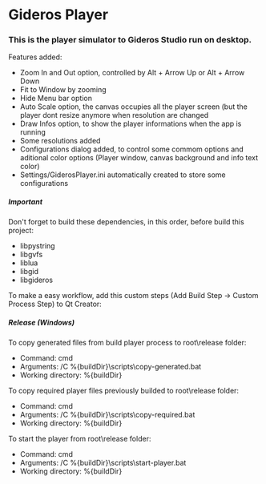 ﻿# Gideros Player
### This is the player simulator to Gideros Studio run on desktop.

Features added:

* Zoom In and Out option, controlled by Alt + Arrow Up or Alt + Arrow Down
* Fit to Window by zooming
* Hide Menu bar option
* Auto Scale option, the canvas occupies all the player screen (but the player dont resize anymore when resolution are changed
* Draw Infos option, to show the player informations when the app is running
* Some resolutions added
* Configurations dialog added, to control some commom options and aditional color options (Player window, canvas background and info text color)
* Settings/GiderosPlayer.ini automatically created to store some configurations


##### Important

Don't forget to build these dependencies, in this order, before build this project:
* libpystring
* libgvfs
* liblua
* libgid
* libgideros


To make a easy workflow, add this custom steps (Add Build Step -> Custom Process Step) to Qt Creator:


##### Release (Windows)

To copy generated files from build player process to root\release folder:

* Command: cmd
* Arguments: /C %{buildDir}\scripts\copy-generated.bat
* Working directory: %{buildDir}

To copy required player files previously builded to root\release folder:

* Command: cmd
* Arguments: /C %{buildDir}\scripts\copy-required.bat
* Working directory: %{buildDir}

To start the player from root\release folder:

* Command: cmd
* Arguments: /C %{buildDir}\scripts\start-player.bat
* Working directory: %{buildDir}
